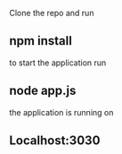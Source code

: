 Clone the repo and run
## npm install

to start the application run

## node app.js

the application is running on

## Localhost:3030
 
